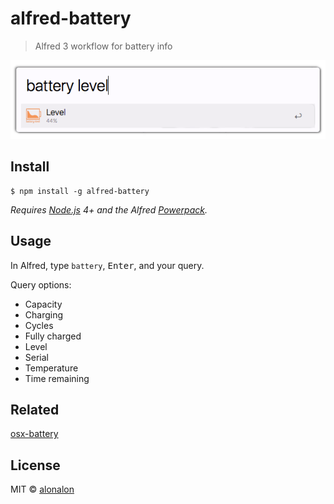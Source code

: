 # alfred-battery

> Alfred 3 workflow for battery info

![alt tag](https://github.com/alonalon/alfred-battery/blob/master/media/screenshot.png?raw=true)

## Install

```
$ npm install -g alfred-battery
```

*Requires [Node.js](https://nodejs.org) 4+ and the Alfred [Powerpack](https://www.alfredapp.com/powerpack/).*

## Usage

In Alfred, type `battery`, <kbd>Enter</kbd>, and your query.

Query options:
 - Capacity
 - Charging
 - Cycles
 - Fully charged
 - Level
 - Serial
 - Temperature
 - Time remaining


## Related
[osx-battery](https://github.com/gillstrom/osx-battery)

## License

MIT © [alonalon](http://aronhafner.com)
